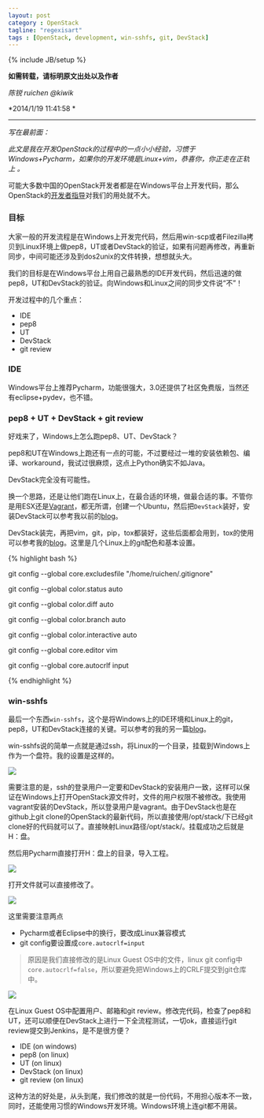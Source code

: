 ```yaml
---
layout: post
category : OpenStack
tagline: "regexisart"
tags : [OpenStack, development, win-sshfs, git, DevStack]
---
```

{% include JB/setup %}

**如需转载，请标明原文出处以及作者**

*陈锐 ruichen @kiwik*

*2014/1/19 11:41:58 *

----------

*写在最前面：*

*此文是我在开发OpenStack的过程中的一点小小经验，习惯于Windows+Pycharm，如果你的开发环境是Linux+vim，恭喜你，你正走在正轨上 。*

可能大多数中国的OpenStack开发者都是在Windows平台上开发代码，那么OpenStack的[开发者指导](http://docs.openstack.org/developer/nova/devref/development.environment.html)对我们的用处就不大。

### 目标

大家一般的开发流程是在Windows上开发完代码，然后用win-scp或者Filezilla拷贝到Linux环境上做pep8，UT或者DevStack的验证，如果有问题再修改，再重新同步，中间可能还涉及到dos2unix的文件转换，想想就头大。

我们的目标是在Windows平台上用自己最熟悉的IDE开发代码，然后迅速的做pep8，UT和DevStack的验证。向Windows和Linux之间的同步文件说“不”！

开发过程中的几个重点：

- IDE
- pep8
- UT
- DevStack
- git review

### IDE

Windows平台上推荐Pycharm，功能很强大，3.0还提供了社区免费版，当然还有eclipse+pydev，也不错。

### pep8 + UT + DevStack + git review

好戏来了，Windows上怎么跑pep8、UT、DevStack？

pep8和UT在Windows上跑还有一点的可能，不过要经过一堆的安装依赖包、编译、workaround，我试过很麻烦，这点上Python确实不如Java。

DevStack完全没有可能性。

换一个思路，还是让他们跑在Linux上，在最合适的环境，做最合适的事。不管你是用ESX还是[Vagrant](http://kiwik.github.io/openstack/2013/12/22/%E4%BD%BF%E7%94%A8Vagrant%E5%92%8Cwin-sshfs%E6%94%AF%E6%8C%81OpenStack%E5%BC%80%E5%8F%91/)，都无所谓，创建一个Ubuntu，然后把`DevStack`装好，安装DevStack可以参考我以前的[blog](http://kiwik.github.io/openstack/2013/12/21/DevStack-install-in-China/)。

DevStack装完，再把vim，git，pip，tox都装好，这些后面都会用到，tox的使用可以参考我的[blog](http://kiwik.github.io/openstack/2013/07/15/Openstack%E5%B7%A5%E7%A8%8B%E7%9A%84%E6%8C%81%E7%BB%AD%E9%9B%86%E6%88%90%E5%AE%9E%E8%B7%B5-tox/)。这里是几个Linux上的git配色和基本设置。

{% highlight bash %}

git config --global core.excludesfile "/home/ruichen/.gitignore"

git config --global color.status auto

git config --global color.diff auto

git config --global color.branch auto

git config --global color.interactive auto

git config --global core.editor vim

git config --global core.autocrlf input

{% endhighlight %}

### win-sshfs

最后一个东西`win-sshfs`，这个是将Windows上的IDE环境和Linux上的git，pep8，UT和DevStack连接的关键。可以参考的我的另一篇[blog](http://kiwik.github.io/openstack/2013/12/22/%E4%BD%BF%E7%94%A8Vagrant%E5%92%8Cwin-sshfs%E6%94%AF%E6%8C%81OpenStack%E5%BC%80%E5%8F%91/)。

win-sshfs说的简单一点就是通过ssh，将Linux的一个目录，挂载到Windows上作为一个盘符。我的设置是这样的。

![](https://raw.github.com/kiwik/kiwik.github.io/master/_posts_images/2014-01-19/1.PNG)

需要注意的是，ssh的登录用户一定要和DevStack的安装用户一致，这样可以保证在Windows上打开OpenStack源文件时，文件的用户权限不被修改。我使用vagrant安装的DevStack，所以登录用户是vagrant。由于DevStack也是在github上git clone的OpenStack的最新代码，所以直接使用/opt/stack/下已经git clone好的代码就可以了。直接映射Linux路径/opt/stack/。挂载成功之后就是H：盘。

然后用Pycharm直接打开H：盘上的目录，导入工程。

![](https://raw.github.com/kiwik/kiwik.github.io/master/_posts_images/2014-01-19/2.PNG)

打开文件就可以直接修改了。

![](https://raw.github.com/kiwik/kiwik.github.io/master/_posts_images/2014-01-19/3.PNG)

这里需要注意两点

- Pycharm或者Eclipse中的换行，要改成Linux兼容模式
- git config要设置成`core.autocrlf=input`

> 原因是我们直接修改的是Linux Guest OS中的文件，linux git config中`core.autocrlf=false`，所以要避免把Windows上的CRLF提交到git仓库中。

![](https://raw.github.com/kiwik/kiwik.github.io/master/_posts_images/2014-01-19/4.PNG)

在Linux Guest OS中配置用户、邮箱和git review。修改完代码，检查了pep8和UT，还可以顺便在DevStack上进行一下全流程测试，一切ok，直接运行git review提交到Jenkins，是不是很方便？

- IDE (on windows)
- pep8 (on linux)
- UT (on linux)
- DevStack (on linux)
- git review (on linux)

这种方法的好处是，从头到尾，我们修改的就是一份代码，不用担心版本不一致，同时，还能使用习惯的Windows开发环境。Windows环境上连git都不用装。